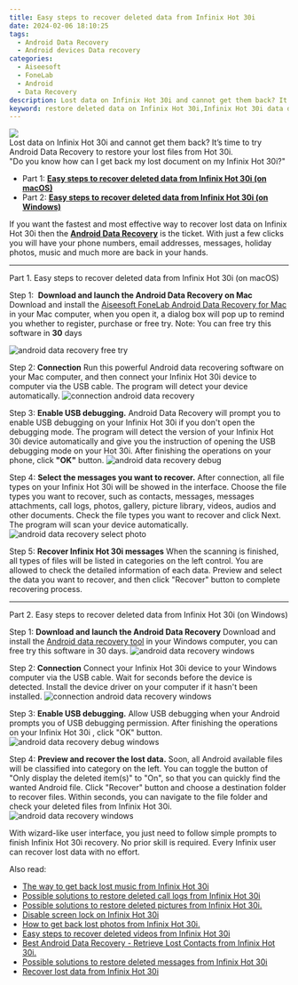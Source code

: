 ```yaml
---
title: Easy steps to recover deleted data from Infinix Hot 30i
date: 2024-02-06 18:10:25
tags: 
  - Android Data Recovery
  - Android devices Data recovery
categories: 
  - Aiseesoft
  - FoneLab
  - Android
  - Data Recovery
description: Lost data on Infinix Hot 30i and cannot get them back? It’s time to try Android Data Recovery to restore your lost files from Hot 30i.
keyword: restore deleted data on Infinix Hot 30i,Infinix Hot 30i data disappear,Infinix Hot 30i data retrieval,Infinix Hot 30i data lost,save lost data on Infinix Hot 30i,undelete data from Infinix Hot 30i,recover deleted data 2018 for Infinix Hot 30i,does the Infinix Hot 30i have a backup for deleted data,data disappear Infinix Hot 30i,how to get the data back on Infinix Hot 30i,Infinix Hot 30i retrieve deleted data,extract data from water damaged phone Infinix Hot 30i
---
```


<img src="https://img0mobiles.techidaily.com/images/best-assets/devices/infinix/infinix-hot-30i/3.jpg" class="atpl-imgstyle"  />

<div class="atpl-content atpl-for-fonelab-android recover-data">

<div class="atpl-post-description-part-1">
Lost data on Infinix Hot 30i and cannot get them back? It’s time to try Android Data Recovery to restore your lost files from Hot 30i.
</div>
<div class="atpl-post-device-model-description">

</div>




<div class="atpl-post-description-part-2">
<div class="tpl-content-sub-paragraph-question">
    "Do you know how can I get back my lost document on my Infinix Hot 30i?"
</div>
</div>


<ul>
  <li>Part 1: <strong><a href="#p1">Easy steps to recover deleted data from Infinix Hot 30i (on macOS)</a></strong></li>
  <li>Part 2: <strong><a href="#p2">Easy steps to recover deleted data from Infinix Hot 30i (on Windows)</a></strong></li>
</ul>


<div class="atpl-post-description-part-3">
<div class="tpl-content-sub-paragraph-normal">
    <p>
        If you want the fastest and most effective way to recover lost data on Infinix Hot 30i then the <a href="https://tools.techidaily.com/aiseesoft-android-data-recovery/" target="_blank" rel="noopener"><strong>Android Data Recovery</strong></a> is the ticket. With just a few clicks you will have your phone numbers, email addresses, messages, holiday photos, music and much more are back in your hands.
    </p>
</div>
</div>


<!-- Part 1 -->
<a id="p1" name="p1" ></a><hr>

<div>
  <span class="atpl-step-part-style">Part 1. Easy steps to recover deleted data from Infinix Hot 30i (on macOS)</span>
</div>  

<span class="atpl-stepstyle-a"><span>Step 1: </span></span> <strong>Download and launch the Android Data Recovery on Mac</strong>
Download and install the <a href="https://tools.techidaily.com/aiseesoft-android-data-recovery-for-mac/" target="_blank" rel="noopener">Aiseesoft FoneLab Android Data Recovery for Mac</a> in your Mac computer, when you open it, a dialog box will pop up to remind you whether to register, purchase or free try.
Note: You can free try this software in <strong>30</strong> days

<img src="https://tools.techidaily.com/images/apps/aiseesoft/android-data-recovery/mac-free-try.png" class="atpl-imgstyle" alt="android data recovery free try" />

<span class="atpl-stepstyle-a"><span>Step 2: </span></span> <strong>Connection</strong>
Run this powerful Android data recovering software on your Mac computer, and then connect your Infinix Hot 30i device to computer via the USB cable. The program will detect your device automatically.
<img src="https://tools.techidaily.com/images/apps/aiseesoft/android-data-recovery/mac-connection-interface.jpg" class="atpl-imgstyle" alt="connection android data recovery" />

<span class="atpl-stepstyle-a"><span>Step 3: </span></span> <strong>Enable USB debugging.</strong>
Android Data Recovery will prompt you to enable USB debugging on your Infinix Hot 30i  if you don't open the debugging mode. The program will detect the version of your Infinix Hot 30i device automatically and give you the instruction of opening the USB debugging mode on your Hot 30i. After finishing the operations on your phone, click <strong>"OK"</strong> button.
<img src="https://tools.techidaily.com/images/apps/aiseesoft/android-data-recovery/mac-android-usb-debug.jpg"  class="atpl-imgstyle" alt="android data recovery debug" />

<span class="atpl-stepstyle-a"><span>Step 4: </span></span> <strong>Select the messages you want to recover.</strong>
After connection, all file types on your Infinix Hot 30i will be showed in the interface. Choose the file types you want to recover, such as contacts, messages, messages attachments, call logs, photos, gallery, picture library, videos, audios and other documents. Check the file types you want to recover and click Next. The program will scan your device automatically.
<img src="https://tools.techidaily.com/images/apps/aiseesoft/android-data-recovery/mac-choose-type-photos.jpg" class="atpl-imgstyle" alt="android data recovery select photo" />

<span class="atpl-stepstyle-a"><span>Step 5: </span></span> <strong>Recover Infinix Hot 30i messages</strong>
When the scanning is finished, all types of files will be listed in categories on the left control. You are allowed to check the detailed information of each data. Preview and select the data you want to recover, and then click "Recover" button to complete recovering process.


<a id="p2" name="p2"></a><hr>

<!-- Part 2 -->
<div>
  <span class="atpl-step-part-style">Part 2. Easy steps to recover deleted data from Infinix Hot 30i (on Windows)</span>
</div>

<span class="atpl-stepstyle-a"><span>Step 1: </span></span> <strong>Download and launch the Android Data Recovery</strong>
Download and install the <a href="https://tools.techidaily.com/aiseesoft-android-data-recovery-for-win/" target="_blank" rel="noopener">Android data recovery tool</a> in your Windows computer, you can free try this software in 30 days.
<img src="https://tools.techidaily.com/images/apps/aiseesoft/android-data-recovery/win-start-interface.png"  class="atpl-imgstyle" alt="android data recovery windows" />

<span class="atpl-stepstyle-a"><span>Step 2: </span></span> <strong>Connection</strong>
Connect your Infinix Hot 30i device to your Windows computer via the USB cable. Wait for seconds before the device is detected. Install the device driver on your computer if it hasn't been installed.
<img src="https://tools.techidaily.com/images/apps/aiseesoft/android-data-recovery/win-connection-interface.png" class="atpl-imgstyle" alt="connection android data recovery windows" />

<span class="atpl-stepstyle-a"><span>Step 3: </span></span> <strong>Enable USB debugging.</strong>
Allow USB debugging when your Android prompts you of USB debugging permission. After finishing the operations on your Infinix Hot 30i , click "OK" button.
<img src="https://tools.techidaily.com/images/apps/aiseesoft/android-data-recovery/win-android-usb-debug.png" class="atpl-imgstyle" alt="android data recovery debug windows" />

<span class="atpl-stepstyle-a"><span>Step 4: </span></span> <strong>Preview and recover the lost data.</strong>
Soon, all Android available files will be classified into category on the left. You can toggle the button of "Only display the deleted item(s)" to "On", so that you can quickly find the wanted Android file. Click "Recover" button and choose a destination folder to recover files. Within seconds, you can navigate to the file folder and check your deleted files from Infinix Hot 30i.
<img src="https://tools.techidaily.com/images/apps/aiseesoft/android-data-recovery/win-recover-photos.png" class="atpl-imgstyle" alt="android data recovery windows" />

<div class="atpl-post-description-part-4">
<div class="tpl-content-sub-paragraph-normal">
  <p>
    With wizard-like user interface, you just need to follow simple prompts to finish Infinix Hot 30i recovery. No prior skill is required. Every Infinix user can recover lost data with no effort.
  </p>
</div>
</div>


<ins class="adsbygoogle"
     style="display:block"
     data-ad-client="ca-pub-7571918770474297"
     data-ad-slot="8358498916"
     data-ad-format="auto"
     data-full-width-responsive="true"></ins>

<span class="atpl-alsoreadstyle">Also read:</span>
<div><ul>
<li><a href="/the-way-to-get-back-lost-music-from-infinix-hot-30i-by-fonelab-android-recover-music/" target="_blank" rel="noopener"><u>The way to get back lost music from Infinix Hot 30i</u></a></li>
<li><a href="/possible-solutions-to-restore-deleted-call-logs-from-infinix-hot-30i-by-fonelab-android-recover-call-logs/" target="_blank" rel="noopener"><u>Possible solutions to restore deleted call logs from Infinix Hot 30i</u></a></li>
<li><a href="/possible-solutions-to-restore-deleted-pictures-from-infinix-hot-30i-by-fonelab-android-recover-pictures/" target="_blank" rel="noopener"><u>Possible solutions to restore deleted pictures from Infinix Hot 30i.</u></a></li>
<li><a href="/disable-screen-lock-on-infinix-hot-30i-by-drfone-android-unlock-android-unlock/" target="_blank" rel="noopener"><u>Disable screen lock on Infinix Hot 30i</u></a></li>
<li><a href="/how-to-get-back-lost-photos-from-infinix-hot-30i-by-fonelab-android-recover-photos/" target="_blank" rel="noopener"><u>How to get back lost photos from Infinix Hot 30i.</u></a></li>
<li><a href="/easy-steps-to-recover-deleted-videos-from-infinix-hot-30i-by-fonelab-android-recover-video/" target="_blank" rel="noopener"><u>Easy steps to recover deleted videos from Infinix Hot 30i</u></a></li>
<li><a href="/best-android-data-recovery-retrieve-lost-contacts-from-infinix-hot-30i-by-fonelab-android-recover-contacts/" target="_blank" rel="noopener"><u>Best Android Data Recovery - Retrieve Lost Contacts from Infinix Hot 30i.</u></a></li>
<li><a href="/possible-solutions-to-restore-deleted-messages-from-infinix-hot-30i-by-fonelab-android-recover-messages/" target="_blank" rel="noopener"><u>Possible solutions to restore deleted messages from Infinix Hot 30i</u></a></li>
<li><a href="/recover-lost-data-from-infinix-hot-30i-by-fonelab-android-recover-data/" target="_blank" rel="noopener"><u>Recover lost data from Infinix Hot 30i</u></a></li>
</ul></div>

</div>
